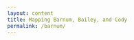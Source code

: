 ```yaml
---
layout: content
title: Mapping Barnum, Bailey, and Cody
permalink: /barnum/
---
```

<div id="map-container">
	<div id="map"></div>
</div>
<script src='{{ "/assets/js/my_map.js" | prepend: site.baseurl }}'></script>